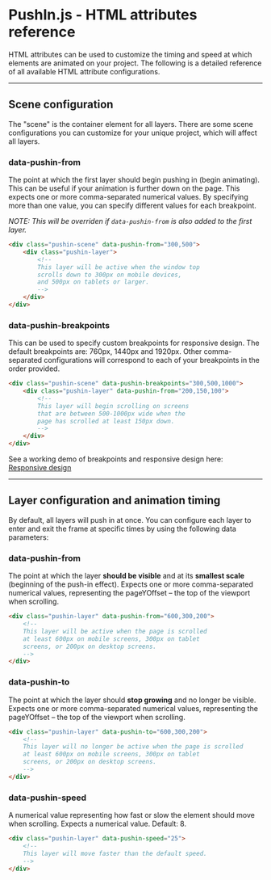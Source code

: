 # PushIn.js - HTML attributes reference

HTML attributes can be used to customize the timing and speed at which elements are animated on your project. The following is a detailed reference of all available HTML attribute configurations.

---

## Scene configuration

The "scene" is the container element for all layers. There are some scene configurations you can customize for your unique project, which will affect all layers.

### **data-pushin-from**

The point at which the first layer should begin pushing in (begin animating). This can be useful if your animation is further down on the page. This expects one or more comma-separated numerical values. By specifying more than one value, you can specify different values for each breakpoint.

_NOTE: This will be overriden if `data-pushin-from` is also added to the first layer._

```html
<div class="pushin-scene" data-pushin-from="300,500">
    <div class="pushin-layer">
        <!--
        This layer will be active when the window top
        scrolls down to 300px on mobile devices,
        and 500px on tablets or larger.
        -->
    </div>
</div>
```

### **data-pushin-breakpoints**

This can be used to specify custom breakpoints for responsive design. The default breakpoints are: 760px, 1440px and 1920px. Other comma-separated configurations will correspond to each of your breakpoints in the order provided.

```html
<div class="pushin-scene" data-pushin-breakpoints="300,500,1000">
    <div class="pushin-layer" data-pushin-from="200,150,100">
        <!--
        This layer will begin scrolling on screens
        that are between 500-1000px wide when the
        page has scrolled at least 150px down.
        -->
    </div>
</div>
```

See a working demo of breakpoints and responsive design here: [Responsive design](http://nateplusplus.github.io/pushIn-js/responsive.html)

---

## Layer configuration and animation timing

By default, all layers will push in at once. You can configure each layer to enter and exit the frame at specific times by using the following data parameters:

### **data-pushin-from**

The point at which the layer **should be visible** and at its **smallest scale** (beginning of the push-in effect). Expects one or more comma-separated numerical values, representing the pageYOffset – the top of the viewport when scrolling.

```html
<div class="pushin-layer" data-pushin-from="600,300,200">
    <!--
    This layer will be active when the page is scrolled
    at least 600px on mobile screens, 300px on tablet
    screens, or 200px on desktop screens.
    -->
</div>
```

### **data-pushin-to**

The point at which the layer should **stop growing** and no longer be visible. Expects one or more comma-separated numerical values, representing the pageYOffset – the top of the viewport when scrolling.

```html
<div class="pushin-layer" data-pushin-to="600,300,200">
    <!--
    This layer will no longer be active when the page is scrolled
    at least 600px on mobile screens, 300px on tablet
    screens, or 200px on desktop screens.
    -->
</div>
```

### **data-pushin-speed**

A numerical value representing how fast or slow the element should move when scrolling. Expects a numerical value. Default: 8.

```html
<div class="pushin-layer" data-pushin-speed="25">
    <!--
    This layer will move faster than the default speed.
    -->
</div>
```